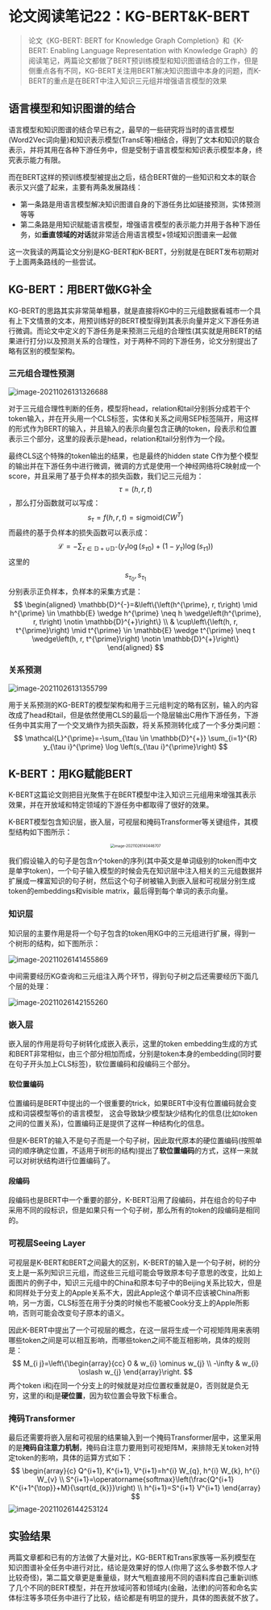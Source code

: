 # 论文阅读笔记22：KG-BERT&K-BERT

> 论文《KG-BERT: BERT for Knowledge Graph Completion》和《K-BERT: Enabling Language Representation with Knowledge Graph》的阅读笔记，两篇论文都做了BERT预训练模型和知识图谱结合的工作，但是侧重点各有不同，KG-BERT关注用BERT解决知识图谱中本身的问题，而K-BERT的重点是在BERT中注入知识三元组并增强语言模型的效果

## 语言模型和知识图谱的结合

语言模型和知识图谱的结合早已有之，最早的一些研究将当时的语言模型(Word2Vec词向量)和知识表示模型(TransE等)相结合，得到了文本和知识的联合表示，并将其用在各种下游任务中，但是受制于语言模型和知识表示模型本身，终究表示能力有限。

而在BERT这样的预训练模型被提出之后，结合BERT做的一些知识和文本的联合表示又兴盛了起来，主要有两条发展路线：

- 第一条路是用语言模型解决知识图谱自身的下游任务比如链接预测，实体预测等等
- 第二条路是用知识赋能语言模型，增强语言模型的表示能力并用于各种下游任务，如**垂直领域的对话**就非常适合用语言模型+领域知识图谱来一起做

这一次我读的两篇论文分别是KG-BERT和K-BERT，分别就是在BERT发布初期对于上面两条路线的一些尝试。

## KG-BERT：用BERT做KG补全

KG-BERT的思路其实非常简单粗暴，就是直接将KG中的三元组数据看城市一个具有上下文情景的文本，用预训练好的BERT模型得到其表示向量并定义下游任务进行微调。而论文中定义的下游任务是来预测三元组的合理性(其实就是用BERT的结果进行打分)以及预测关系的合理性，对于两种不同的下游任务，论文分别提出了略有区别的模型架构。

### 三元组合理性预测

![image-20211026131326688](static/image-20211026131326688.png)

对于三元组合理性判断的任务，模型将head，relation和tail分别拆分成若干个token输入，并在开头用一个CLS标签，实体和关系之间用SEP标签隔开，用这样的形式作为BERT的输入，并且输入的表示向量包含正确的token，段表示和位置表示三个部分，这里的段表示是head，relation和tail分别作为一个段。

最终CLS这个特殊的token输出的结果，也是最终的hidden state C作为整个模型的输出并在下游任务中进行微调，微调的方式是使用一个神经网络将C映射成一个score，并且采用了基于负样本的损失函数，我们记三元组为：$$\tau=(h,r,t)$$，那么打分函数就可以写成：
$$
s_{\tau}=f(h,r,t)=\mathrm{sigmoid}(CW^T)
$$
而最终的基于负样本的损失函数可以表示成：
$$
\mathcal{L}=-\sum_{\tau \in \mathbb{D}+\cup \mathbb{D}^{-}}\left(y_{\tau} \log \left(s_{\tau 0}\right)+\left(1-y_{\tau}\right) \log \left(s_{\tau 1}\right)\right)
$$
这里的$$s_{\tau_0},s_{\tau_1}$$分别表示正负样本，负样本的采集方式是：
$$
\begin{aligned}
\mathbb{D}^{-}=&\left\{\left(h^{\prime}, r, t\right) \mid h^{\prime} \in \mathbb{E} \wedge h^{\prime} \neq h \wedge\left(h^{\prime}, r, t\right) \notin \mathbb{D}^{+}\right\} \\
& \cup\left\{\left(h, r, t^{\prime}\right) \mid t^{\prime} \in \mathbb{E} \wedge t^{\prime} \neq t \wedge\left(h, r, t^{\prime}\right) \notin \mathbb{D}^{+}\right\}
\end{aligned}
$$

### 关系预测

![image-20211026131355799](static/image-20211026131355799.png)

用于关系预测的KG-BERT的模型架构和用于三元组判定的略有区别，输入的内容改成了head和tail，但是依然使用CLS的最后一个隐层输出C用作下游任务，下游任务中其实用了一个交叉熵作为损失函数，将关系预测转化成了一个多分类问题：
$$
\mathcal{L}^{\prime}=-\sum_{\tau \in \mathbb{D}^{+}} \sum_{i=1}^{R} y_{\tau i}^{\prime} \log \left(s_{\tau i}^{\prime}\right)
$$


## K-BERT：用KG赋能BERT

K-BERT这篇论文则把目光聚焦于在BERT模型中注入知识三元组用来增强其表示效果，并在开放域和特定领域的下游任务中都取得了很好的效果。

K-BERT模型包含知识层，嵌入层，可视层和掩码Transformer等关键组件，其模型结构如下图所示：

<center><img src="static/image-20211026140446707.png" alt="image-20211026140446707" style="zoom:50%;" /></center>

我们假设输入的句子是包含n个token的序列(其中英文是单词级别的token而中文是单字token)，一个句子输入模型的时候会先在知识层中注入相关的三元组数据并扩展成一棵富知识的句子树，然后这个句子树被输入到嵌入层和可视层分别生成token的embeddings和visible matrix，最后得到每个单词的表示向量。

### 知识层

知识层的主要作用是将一个句子包含的token用KG中的三元组进行扩展，得到一个树形的结构，如下图所示：

![image-20211026141455869](static/image-20211026141455869.png)

中间需要经历KG查询和三元组注入两个环节，得到句子树之后还需要经历下面几个层的处理：

![image-20211026142155260](static/image-20211026142155260.png)

### 嵌入层

嵌入层的作用是将句子树转化成嵌入表示，这里的token embedding生成的方式和BERT非常相似，由三个部分相加而成，分别是token本身的embedding(同时要在句子开头加上CLS标签)，软位置编码和段编码三个部分。

#### 软位置编码

位置编码是BERT中提出的一个很重要的trick，如果BERT中没有位置编码就会变成和词袋模型等价的语言模型， 这会导致缺少模型缺少结构化的信息(比如token之间的位置关系)，位置编码正是提供了这样一种结构化的信息。

但是K-BERT的输入不是句子而是一个句子树，因此取代原本的硬位置编码(按照单词的顺序确定位置，不适用于树形的结构)提出了**软位置编码**的方式，这样一来就可以对树状结构进行位置编码了。

#### 段编码

段编码也是BERT中一个重要的部分，K-BERT沿用了段编码，并在组合的句子中采用不同的段标识，但是如果只有一个句子树，那么所有的token的段编码是相同的。

### 可视层Seeing Layer

可视层是K-BERT和BERT之间最大的区别，K-BERT的输入是一个句子树，树的分支上是一系列知识三元组，而这些三元组可能会导致原本句子意思的改变，比如上面图片的例子中，知识三元组中的China和原本句子中的Beijing关系比较大，但是和同样处于分支上的Apple关系不大，因此Apple这个单词不应该被China所影响，另一方面，CLS标签在用于分类的时候也不能被Cook分支上的Apple所影响，否则可能会改变句子原本的语义。

因此K-BERT中提出了一个可视层的概念，在这一层将生成一个可视矩阵用来表明哪些token之间是可以相互影响，而哪些token之间不能互相影响，具体的规则是：
$$
M_{i j}=\left\{\begin{array}{cc}
0 & w_{i} \ominus w_{j} \\
-\infty & w_{i} \oslash w_{j}
\end{array}\right.
$$
两个token i和j在同一个分支上的时候就是对应位置权重就是0，否则就是负无穷，这里的i和j是**硬位置**，因为软位置会导致下标重合。

### 掩码Transformer

最后还需要将嵌入层和可视层的结果输入到一个掩码Transformer层中，这里采用的是**掩码自注意力机制**，掩码自注意力要用到可视矩阵M，来排除无关token对特定token的影响，具体的运算方式如下：
$$
\begin{array}{c}
Q^{i+1}, K^{i+1}, V^{i+1}=h^{i} W_{q}, h^{i} W_{k}, h^{i} W_{v} \\
S^{i+1}=\operatorname{softmax}\left(\frac{Q^{i+1} K^{i+1^{\top}}+M}{\sqrt{d_{k}}}\right) \\
h^{i+1}=S^{i+1} V^{i+1}
\end{array}
$$
![image-20211026144253124](static/image-20211026144253124.png)



## 实验结果

两篇文章都和已有的方法做了大量对比，KG-BERT和Trans家族等一系列模型在知识图谱补全任务中进行对比，结论是效果好的惊人(你用了这么多参数不惊人才比较奇怪)，第二篇文章更是重量级，财大气粗直接用不同的语料库自己重新训练了几个不同的BERT模型，并在开放域问答和领域内(金融，法律)的问答和命名实体标注等多项任务中进行了比较，结论都是有明显的提升，具体的图表就不放了。



